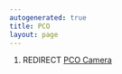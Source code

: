 ```yaml
---
autogenerated: true
title: PCO
layout: page
---
```


1.  REDIRECT [PCO Camera](PCO_Camera "wikilink")

